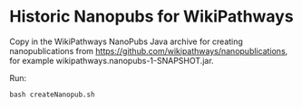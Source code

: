 Historic Nanopubs for WikiPathways 
==================================

Copy in the WikiPathways NanoPubs Java archive for creating nanopublications
from https://github.com/wikipathways/nanopublications, for example
wikipathways.nanopubs-1-SNAPSHOT.jar.

Run:

    bash createNanopub.sh
